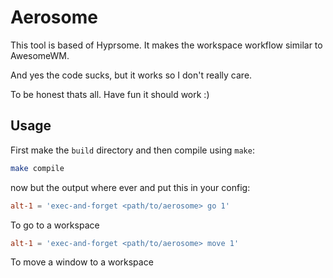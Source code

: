 # Aerosome
This tool is based of Hyprsome. It makes the workspace workflow similar to AwesomeWM.

And yes the code sucks, but it works so I don't really care.

To be honest thats all.
Have fun it should work :)


## Usage
First make the `build` directory and then compile using `make`:
```sh
make compile
```

now but the output where ever and put this in your config:
```toml
alt-1 = 'exec-and-forget <path/to/aerosome> go 1'
```
To go to a workspace


```toml
alt-1 = 'exec-and-forget <path/to/aerosome> move 1'
```
To move a window to a workspace
